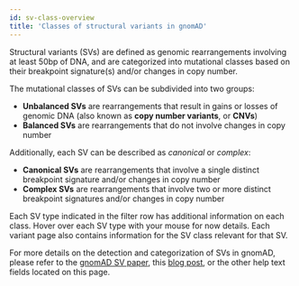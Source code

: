 ```yaml
---
id: sv-class-overview
title: 'Classes of structural variants in gnomAD'
---
```


Structural variants (SVs) are defined as genomic rearrangements involving at least 50bp of DNA, and are categorized into mutational classes based on their breakpoint signature(s) and/or changes in copy number.

The mutational classes of SVs can be subdivided into two groups:
  - **Unbalanced SVs** are rearrangements that result in gains or losses of genomic DNA (also known as **copy number variants**, or **CNVs**)
  - **Balanced SVs** are rearrangements that do not involve changes in copy number

Additionally, each SV can be described as _canonical_ or _complex_:
  - **Canonical SVs** are rearrangements that involve a single distinct breakpoint signature and/or changes in copy number
  - **Complex SVs** are rearrangements that involve two or more distinct breakpoint signatures and/or changes in copy number

Each SV type indicated in the filter row has additional information on each class. Hover over each SV type with your mouse for now details. Each variant page also contains information for the SV class relevant for that SV.

For more details on the detection and categorization of SVs in gnomAD, please refer to the [gnomAD SV paper](https://broad.io/gnomad_sv), this [blog post](https://gnomad.broadinstitute.org/news/2019-03-structural-variants-in-gnomad/), or the other help text fields located on this page.
